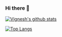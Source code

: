 ### Hi there 👋
[![Vignesh's github stats](https://github-readme-stats.vercel.app/api?username=vignesh-codes)](https://github.com/vignesh-codes)

[![Top Langs](https://github-readme-stats.vercel.app/api/top-langs/?username=vignesh-codes&layout=compact)](https://github.com/vignesh-codes)
<!--
**vignesh-codes/vignesh-codes** is a ✨ _special_ ✨ repository because its `README.md` (this file) appears on your GitHub profile.

Here are some ideas to get you started:

- 🔭 I’m currently working on ...
- 🌱 I’m currently learning ...
- 👯 I’m looking to collaborate on ...
- 🤔 I’m looking for help with ...
- 💬 Ask me about ...
- 📫 How to reach me: ...
- 😄 Pronouns: ...
- ⚡ Fun fact: ...
-->
